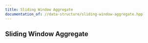 ```yaml
---
title: Sliding Window Aggregate
documentation_of: //data-structure/sliding-window-aggregate.hpp
---
```


## Sliding Window Aggregate
